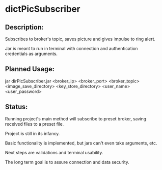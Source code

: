 # dictPicSubscriber
## Description:
Subscribes to broker's topic, saves picture and gives impulse to ring alert.

Jar is meant to run in terminal with connection and authentication credentials as arguments.
## Planned Usage:
jar dirPicSubscriber.jar <broker_ip> <broker_port> <broker_topic> <image_save_directory> <key_store_directory> <user_name> <user_password>

## Status:
Running project's main method will subscribe to preset broker, saving received files to a preset file.

Project is still in its infancy.

Basic functionality is implemented, but jars can't even take arguments, etc.

Next steps are validations and terminal usability.

The long term goal is to assure connection and data security.
